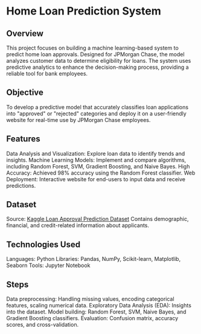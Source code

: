 # Home Loan Prediction System
## Overview
This project focuses on building a machine learning-based system to predict home loan approvals. Designed for JPMorgan Chase, the model analyzes customer data to determine eligibility for loans. The system uses predictive analytics to enhance the decision-making process, providing a reliable tool for bank employees.

## Objective
To develop a predictive model that accurately classifies loan applications into "approved" or "rejected" categories and deploy it on a user-friendly website for real-time use by JPMorgan Chase employees.

## Features 
Data Analysis and Visualization: Explore loan data to identify trends and insights.
Machine Learning Models: Implement and compare algorithms, including Random Forest, SVM, Gradient Boosting, and Naive Bayes.
High Accuracy: Achieved 98% accuracy using the Random Forest classifier.
Web Deployment: Interactive website for end-users to input data and receive predictions.

## Dataset
Source: [Kaggle Loan Approval Prediction Dataset](https://www.kaggle.com/datasets/architsharma01/loan-approval-prediction-dataset)
Contains demographic, financial, and credit-related information about applicants.

## Technologies Used
Languages: Python
Libraries: Pandas, NumPy, Scikit-learn, Matplotlib, Seaborn
Tools: Jupyter Notebook 

## Steps
Data preprocessing: Handling missing values, encoding categorical features, scaling numerical data.
Exploratory Data Analysis (EDA): Insights into the dataset.
Model building: Random Forest, SVM, Naive Bayes, and Gradient Boosting classifiers.
Evaluation: Confusion matrix, accuracy scores, and cross-validation.


